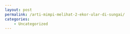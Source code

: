 ```yaml
---
layout: post
permalink: /arti-mimpi-melihat-2-ekor-ular-di-sungai/
categories:
    - Uncategorized
---
```


